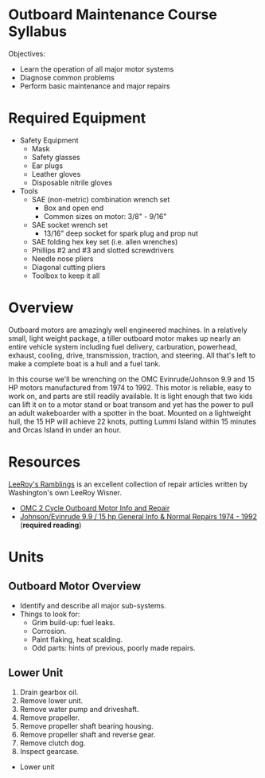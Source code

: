 # Outboard Maintenance Course Syllabus

Objectives:

- Learn the operation of all major motor systems
- Diagnose common problems
- Perform basic maintenance and major repairs


# Required Equipment

- Safety Equipment
  - Mask
  - Safety glasses
  - Ear plugs
  - Leather gloves
  - Disposable nitrile gloves
- Tools
  - SAE (non-metric) combination wrench set
    - Box and open end
    - Common sizes on motor: 3/8" - 9/16"
  - SAE socket wrench set
    - 13/16" deep socket for spark plug and prop nut
  - SAE folding hex key set (i.e. allen wrenches)
  - Phillips #2 and #3 and slotted screwdrivers 
  - Needle nose pliers
  - Diagonal cutting pliers
  - Toolbox to keep it all


# Overview

Outboard motors are amazingly well engineered machines.
In a relatively small, light weight package, a tiller outboard motor makes up nearly 
an entire vehicle system including fuel delivery, carburation, powerhead,
exhaust, cooling, drive, transmission, traction, and steering.
All that's left to make a complete boat is a hull and a fuel tank.

In this course we'll be wrenching on the OMC Evinrude/Johnson
9.9 and 15 HP motors manufactured from 1974 to 1992.
This motor is reliable, easy to work on, and parts are still readily available.
It is light enough that two kids can lift it on to a motor stand or boat transom
and yet has the power to pull an adult wakeboarder with a spotter in the boat.
Mounted on a lightweight hull, the 15 HP will achieve 22 knots, putting Lummi Island
within 15 minutes and Orcas Island in under an hour.


# Resources

[LeeRoy's Ramblings](https://www.leeroysramblings.com/) is an excellent collection of
repair articles written by Washington's own LeeRoy Wisner.

- [OMC 2 Cycle Outboard Motor Info and Repair](https://www.leeroysramblings.com/Outboard%20Motor%20Related/OMC%20outboard%20related%20articles.html)
- [Johnson/Evinrude 9.9 / 15 hp  General Info & Normal Repairs 1974 - 1992](https://www.leeroysramblings.com/Johnson%209.9_15.htm) (**required reading**)


# Units

## Outboard Motor Overview

- Identify and describe all major sub-systems.
- Things to look for:
  - Grim build-up: fuel leaks.
  - Corrosion.
  - Paint flaking, heat scalding.
  - Odd parts: hints of previous, poorly made repairs.

## Lower Unit

1) Drain gearbox oil.
2) Remove lower unit.
3) Remove water pump and driveshaft.
4) Remove propeller.
5) Remove propeller shaft bearing housing.
6) Remove propeller shaft and reverse gear.
7) Remove clutch dog.
8) Inspect gearcase.

- Lower unit 




